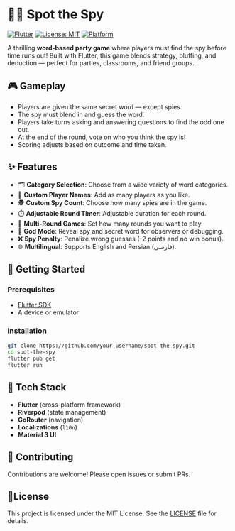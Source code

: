 
# 🕵️‍♂️ Spot the Spy
[![Flutter](https://img.shields.io/badge/Flutter-02569B?style=for-the-badge&logo=flutter&logoColor=white)](https://flutter.dev)  [![License: MIT](https://img.shields.io/badge/MIT-green?style=for-the-badge)](LICENSE) [![Platform](https://img.shields.io/badge/Android-3DDC84?style=for-the-badge&logo=android&logoColor=white)]()

A thrilling **word-based party game** where players must find the spy before time runs out! Built with Flutter, this game blends strategy, bluffing, and deduction — perfect for parties, classrooms, and friend groups.
  


## 🎮 Gameplay

- Players are given the same secret word — except spies.
- The spy must blend in and guess the word.
- Players take turns asking and answering questions to find the odd one out.
- At the end of the round, vote on who you think the spy is!
- Scoring adjusts based on outcome and time taken.



## ✨ Features

- 🗂️ **Category Selection**: Choose from a wide variety of word categories.
- 👥 **Custom Player Names**: Add as many players as you like.
- 🕵️ **Custom Spy Count**: Choose how many spies are in the game.
- ⏱️ **Adjustable Round Timer**: Adjustable duration for each round.
- 🔁 **Multi-Round Games**: Set how many rounds you want to play.
- 🧠 **God Mode**: Reveal spy and secret word for observers or debugging.
- ❌ **Spy Penalty**: Penalize wrong guesses (-2 points and no win bonus).
- 🌐 **Multilingual**: Supports English and Persian (فارسی).




## 🚀 Getting Started

### Prerequisites

- [Flutter SDK](https://flutter.dev/docs/get-started/install)
- A device or emulator

### Installation

```bash  
git clone https://github.com/your-username/spot-the-spy.git
cd spot-the-spy
flutter pub get
flutter run
```


## 🧩 Tech Stack
- **Flutter**  (cross-platform framework)
- **Riverpod** (state management)
- **GoRouter** (navigation)
- **Localizations** (`l10n`)
- **Material 3 UI**

##  🤝 Contributing
Contributions are welcome! Please open issues or submit PRs.

## 📄License
This project is licensed under the MIT License.
See the [LICENSE](LICENSE) file for details.


